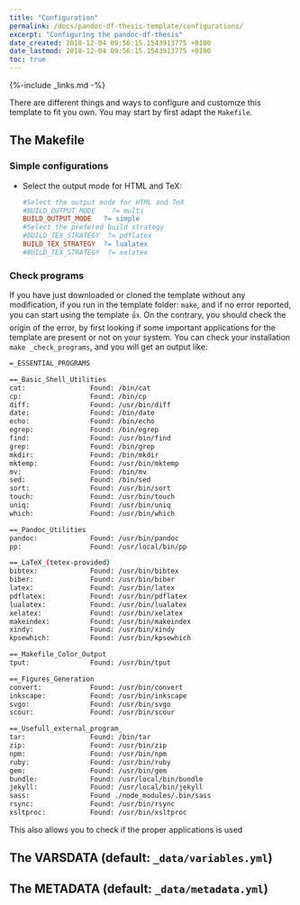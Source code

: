 ```yaml
---
title: "Configuration"
permalink: /docs/pandoc-df-thesis-template/configurations/
excerpt: "Configuring the pandoc-df-thesis"
date_created: 2018-12-04 09:56:15.1543913775 +0100
date_lastmod: 2018-12-04 09:56:15.1543913775 +0100
toc: true
---
```


{%-include _links.md -%}

There are different things and ways to configure and customize this template to fit you own.
You may start by first adapt the `Makefile`.

## The Makefile

### Simple configurations

- Select the output mode for HTML and TeX:

  ``` Makefile
  #Select the output mode for HTML and TeX
  #BUILD_OUTPUT_MODE    ?= multi
  BUILD_OUTPUT_MODE   ?= simple
  #Select the prefered build strategy
  #BUILD_TEX_STRATEGY  ?= pdflatex
  BUILD_TEX_STRATEGY  ?= lualatex
  #BUILD_TEX_STRATEGY  ?= xelatex
  ```

### Check programs
If you have just downloaded or cloned the template without any modification, if you run in the template folder: `make`, and if no error reported, you can start using the template :+1:.
On the contrary, you should check the origin of the error, by first looking if some important applications for the template are present or not on your system.
You can check your installation `make _check_programs`, and you will get an output like:

``` sh
=_ESSENTIAL_PROGRAMS

==_Basic_Shell_Utilities
cat:                Found: /bin/cat
cp:                 Found: /bin/cp
diff:               Found: /usr/bin/diff
date:               Found: /bin/date
echo:               Found: /bin/echo
egrep:              Found: /bin/egrep
find:               Found: /usr/bin/find
grep:               Found: /bin/grep
mkdir:              Found: /bin/mkdir
mktemp:             Found: /usr/bin/mktemp
mv:                 Found: /bin/mv
sed:                Found: /bin/sed
sort:               Found: /usr/bin/sort
touch:              Found: /usr/bin/touch
uniq:               Found: /usr/bin/uniq
which:              Found: /usr/bin/which

==_Pandoc_Utilities
pandoc:             Found: /usr/bin/pandoc
pp:                 Found: /usr/local/bin/pp

==_LaTeX_(tetex-provided)
bibtex:             Found: /usr/bin/bibtex
biber:              Found: /usr/bin/biber
latex:              Found: /usr/bin/latex
pdflatex:           Found: /usr/bin/pdflatex
lualatex:           Found: /usr/bin/lualatex
xelatex:            Found: /usr/bin/xelatex
makeindex:          Found: /usr/bin/makeindex
xindy:              Found: /usr/bin/xindy
kpsewhich:          Found: /usr/bin/kpsewhich

==_Makefile_Color_Output
tput:               Found: /usr/bin/tput

==_Figures_Generation
convert:            Found: /usr/bin/convert
inkscape:           Found: /usr/bin/inkscape
svgo:               Found: /usr/bin/svgo
scour:              Found: /usr/bin/scour

==_Usefull_external_program_
tar:                Found: /bin/tar
zip:                Found: /usr/bin/zip
npm:                Found: /usr/bin/npm
ruby:               Found: /usr/bin/ruby
gem:                Found: /usr/bin/gem
bundle:             Found: /usr/local/bin/bundle
jekyll:             Found: /usr/local/bin/jekyll
sass:               Found ./node_modules/.bin/sass
rsync:              Found: /usr/bin/rsync
xsltproc:           Found: /usr/bin/xsltproc

```
This also allows you to check if the proper applications is used

## The VARSDATA (default: `_data/variables.yml`)

## The METADATA (default: `_data/metadata.yml`)
